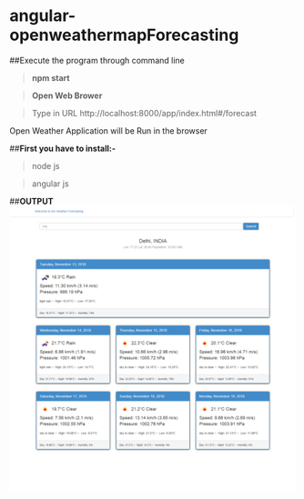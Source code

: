 # angular-openweathermapForecasting

##Execute the program through command line

  >**npm start**

  >**Open Web Brower**

>Type in URL 
http://localhost:8000/app/index.html#/forecast

Open Weather Application will be Run in the browser

##**First you have to install:-**

>node js

>angular js

  ##**OUTPUT**
  ![Screenshot](app/img/openWeather.png)
